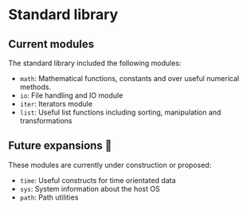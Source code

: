 # Standard library


## Current modules

The standard library included the following modules:

- `math`: Mathematical functions, constants and over useful numerical methods.
- `io`: File handling and IO module
- `iter`: Iterators module
- `list`: Useful list functions including sorting, manipulation and transformations

## Future expansions 🚧

These modules are currently under construction or proposed:

- `time`: Useful constructs for time orientated data
- `sys`: System information about the host OS
- `path`: Path utilities
